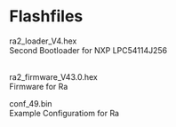 # Flashfiles

ra2_loader_V4.hex <br/>
Second Bootloader for NXP LPC54114J256 <br /><br/>

ra2_firmware_V43.0.hex  <br/>
Firmware for Ra <br/>

conf_49.bin <br/>
Example Configuratiom for Ra <br/>
